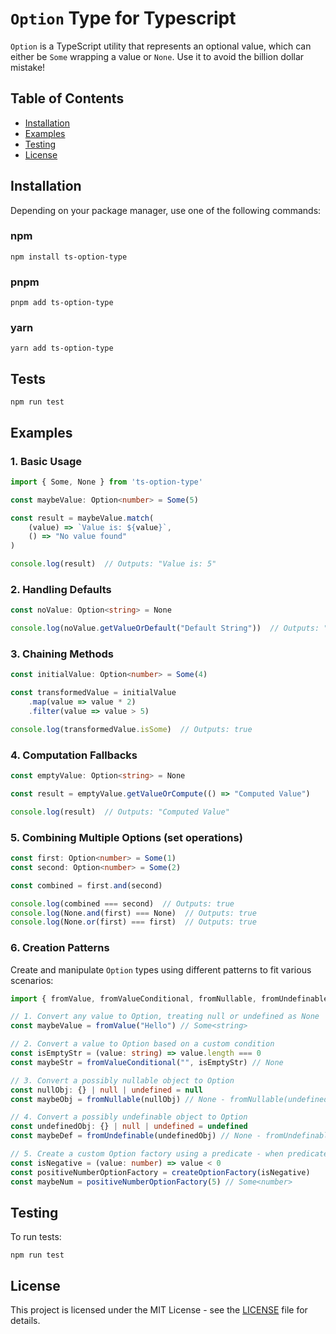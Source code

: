 # `Option` Type for Typescript

`Option` is a TypeScript utility that represents an optional value, which can either be `Some` wrapping a value or `None`.
Use it to avoid the billion dollar mistake!

## Table of Contents

- [Installation](#installation)
- [Examples](#examples)
- [Testing](#testing)
- [License](#license)

## Installation

Depending on your package manager, use one of the following commands:

### npm

```
npm install ts-option-type
```

### pnpm

```
pnpm add ts-option-type
```

### yarn

```
yarn add ts-option-type
```

## Tests

```
npm run test
```

## Examples

### 1. Basic Usage

```typescript
import { Some, None } from 'ts-option-type'

const maybeValue: Option<number> = Some(5)

const result = maybeValue.match(
    (value) => `Value is: ${value}`,
    () => "No value found"
)

console.log(result)  // Outputs: "Value is: 5"
```

### 2. Handling Defaults

```typescript
const noValue: Option<string> = None

console.log(noValue.getValueOrDefault("Default String"))  // Outputs: "Default String"
```

### 3. Chaining Methods

```typescript
const initialValue: Option<number> = Some(4)

const transformedValue = initialValue
    .map(value => value * 2)
    .filter(value => value > 5)

console.log(transformedValue.isSome)  // Outputs: true
```

### 4. Computation Fallbacks

```typescript
const emptyValue: Option<string> = None

const result = emptyValue.getValueOrCompute(() => "Computed Value")

console.log(result)  // Outputs: "Computed Value"
```

### 5. Combining Multiple Options (set operations)

```typescript
const first: Option<number> = Some(1)
const second: Option<number> = Some(2)

const combined = first.and(second)

console.log(combined === second)  // Outputs: true
console.log(None.and(first) === None)  // Outputs: true
console.log(None.or(first) === first)  // Outputs: true
```

### 6. Creation Patterns

Create and manipulate `Option` types using different patterns to fit various scenarios:

```typescript
import { fromValue, fromValueConditional, fromNullable, fromUndefinable, createOptionFactory } from 'ts-option-type'

// 1. Convert any value to Option, treating null or undefined as None
const maybeValue = fromValue("Hello") // Some<string>

// 2. Convert a value to Option based on a custom condition
const isEmptyStr = (value: string) => value.length === 0
const maybeStr = fromValueConditional("", isEmptyStr) // None

// 3. Convert a possibly nullable object to Option
const nullObj: {} | null | undefined = null
const maybeObj = fromNullable(nullObj) // None - fromNullable(undefined) would have been Some!

// 4. Convert a possibly undefinable object to Option
const undefinedObj: {} | null | undefined = undefined
const maybeDef = fromUndefinable(undefinedObj) // None - fromUndefinable(null) would have been Some!

// 5. Create a custom Option factory using a predicate - when predicate is true, we get None
const isNegative = (value: number) => value < 0
const positiveNumberOptionFactory = createOptionFactory(isNegative)
const maybeNum = positiveNumberOptionFactory(5) // Some<number>
```

## Testing

To run tests:

```
npm run test
```

## License

This project is licensed under the MIT License - see the [LICENSE](LICENSE) file for details.